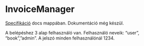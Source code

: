 # InvoiceManager


[Specifikáció](https://github.com/bencee2001/InvoiceManager/docs/InvoiceManager_Spec.pdf) docs mappában.
Dokumentáció még készül.

A belépéshez 3 alap felhasználó van. Felhasználó neveik: “user”, “book”,”admin”. A jelszó minden felhasználónál 1234.



 
